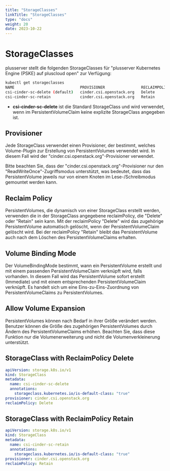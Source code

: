 ```yaml
---
title: "StorageClasses"
linkTitle: "StorageClasses"
type: "docs"
weight: 20
date: 2023-10-22
---
```


# StorageClasses

plusserver stellt die folgenden StorageClasses für "plusserver Kubernetes Engine (PSKE) auf pluscloud open" zur Verfügung:

```bash
kubectl get storageclasses
NAME                             PROVISIONER                RECLAIMPOLICY   VOLUMEBINDINGMODE   ALLOWVOLUMEEXPANSION
csi-cinder-sc-delete (default)   cinder.csi.openstack.org   Delete          Immediate           true
csi-cinder-sc-retain             cinder.csi.openstack.org   Retain          Immediate           true
```

- **csi-cinder-sc-delete** ist die Standard StorageClass und wird verwendet, wenn im PersistentVolumeClaim keine explizite StorageClass angegeben ist.

## Provisioner

Jede StorageClass verwendet einen Provisioner, der bestimmt, welches Volume-Plugin zur Erstellung von PersistentVolumes verwendet wird. In diesem Fall wird der "cinder.csi.openstack.org"-Provisioner verwendet.

Bitte beachten Sie, dass der "cinder.csi.openstack.org"-Provisioner nur den "ReadWriteOnce"-Zugriffsmodus unterstützt, was bedeutet, dass das PersistentVolume jeweils nur von einem Knoten im Lese-/Schreibmodus gemountet werden kann.

## Reclaim Policy

PersistentVolumes, die dynamisch von einer StorageClass erstellt werden, verwenden die in der StorageClass angegebene reclaimPolicy, die "Delete" oder "Retain" sein kann. Mit der reclaimPolicy "Delete" wird das zugehörige PersistentVolume automatisch gelöscht, wenn der PersistentVolumeClaim gelöscht wird. Bei der reclaimPolicy "Retain" bleibt das PersistentVolume auch nach dem Löschen des PersistentVolumeClaims erhalten.

## Volume Binding Mode

Der VolumeBindingMode bestimmt, wann ein PersistentVolume erstellt und mit einem passenden PersistentVolumeClaim verknüpft wird, falls vorhanden. In diesem Fall wird das PersistentVolume sofort erstellt (Immediate) und mit einem entsprechenden PersistentVolumeClaim verknüpft. Es handelt sich um eine Eins-zu-Eins-Zuordnung von PersistentVolumeClaims zu PersistentVolumes.

## Allow Volume Expansion

PersistentVolumes können nach Bedarf in ihrer Größe verändert werden. Benutzer können die Größe des zugehörigen PersistentVolumes durch Ändern des PersistentVolumeClaims erhöhen. Beachten Sie, dass diese Funktion nur die Volumenerweiterung und nicht die Volumenverkleinerung unterstützt.

## StorageClass with ReclaimPolicy Delete

```yaml
apiVersion: storage.k8s.io/v1
kind: StorageClass
metadata:
  name: csi-cinder-sc-delete
  annotations:
    storageclass.kubernetes.io/is-default-class: "true"
provisioner: cinder.csi.openstack.org
reclaimPolicy: Delete
```

## StorageClass with ReclaimPolicy Retain

```yaml
apiVersion: storage.k8s.io/v1
kind: StorageClass
metadata:
  name: csi-cinder-sc-retain
  annotations:
    storageclass.kubernetes.io/is-default-class: "true"
provisioner: cinder.csi.openstack.org
reclaimPolicy: Retain
```